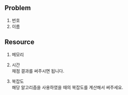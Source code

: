 ## Problem
1. 번호
2. 이름
   
## Resource
1. 메모리
2. 시간   
채점 결과를 써주시면 됩니다.
   
3. 복잡도   
해당 알고리즘을 사용하였을 때의 복잡도를 계산해서 써주세요.   


